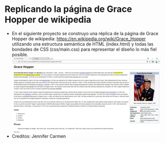 # Replicando la página de Grace Hopper de wikipedia

* En el siguiente proyecto se construyo una réplica de la página de Grace Hopper de wikipedia: https://en.wikipedia.org/wiki/Grace_Hopper utilizando una estructura semántica de HTML (index.html) y todas las bondades de CSS  (css/main.css) para representar el diseño lo más fiel posible.
![pagina](assets/img/pagina.JPG)
* Creditos: Jennifer Carmen
